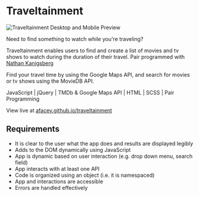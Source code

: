 # Traveltainment

![Traveltainment Desktop and Mobile Preview][mockup]

Need to find something to watch while you're traveling?

Traveltainment enables users to find and create a list of movies and tv shows to watch during the duration of their travel. Pair programmed with [Nathan Kanigsberg][nathan]

Find your travel time by using the Google Maps API, and search for movies or tv shows using the MovieDB API.

JavaScript | jQuery | TMDb & Google Maps API | HTML | SCSS | Pair Programming

View live at [afacey.github.io/traveltainment][live]

## Requirements

* It is clear to the user what the app does and results are displayed legibly
* Adds to the DOM dynamically using JavaScript
* App is dynamic based on user interaction (e.g. drop down menu, search field)
* App interacts with at least one API
* Code is organized using an object (i.e. it is namespaced)
* App and interactions are accessible
* Errors are handled effectively

[mockup]: https://andrefacey.com/assets/mockups/traveltainment-mockup-lg.png
[live]: https://afacey.github.io/traveltainment/
[nathan]: https://github.com/nkanigsberg
